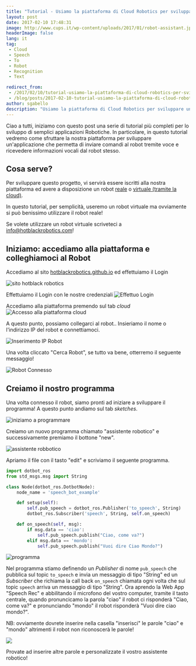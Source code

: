 ```yaml
---
title: "Tutorial - Usiamo la piattaforma di Cloud Robotics per sviluppare un semplice assistente personale Robotico"
layout: post
date: 2017-02-10 17:48:31
image: http://www.cups.it/wp-content/uploads/2017/01/robot-assistant.jpg
headerImage: false
lang: it
tag:
 - Cloud
 - Speech
 - To
 - Robot
 - Recognition
 - Text

redirect_from: 
 - /2017/02/10/tutorial-usiamo-la-piattaforma-di-cloud-robotics-per-sviluppare-un-semplice-assistente-personale-robotico/
 - /blog/posts/2017-02-10-tutorial-usiamo-la-piattaforma-di-cloud-robotics-per-sviluppare-un-semplice-assistente-personale-robotico
author: sgabello
description: "Usiamo la piattaforma di Cloud Robotics per sviluppare un semplice assistente personale Robotico"
---
```


Ciao a tutti, iniziamo con questo post una serie di tutorial più completi per lo sviluppo di semplici applicazioni Robotiche. In particolare, in questo tutorial vedremo come sfruttare la nostra piattaforma per sviluppare un'applicazione che permetta di inviare comandi al robot tremite voce e ricevedere informazioni vocali dal robot stesso.

## Cosa serve?

Per sviluppare questo progetto, vi servirà essere iscritti alla nostra piattaforma ed avere a disposizione un robot [reale](http://hotblackrobotics.github.io/blog/posts/2017-02-08-dotbot-tutorial-hardware) o [virtuale (tramite la cloud)](http://hotblackrobotics.github.io/blog/posts/2017-02-03-avete-problemi-hardware-ce-il-robot-in-cloud-accessibile-da-remoto-tramite-il-vostro-pc-o).

In questo tutorial, per semplicità, useremo un robot virtuale ma ovviamente si può benissimo utilizzare il robot reale!

Se volete utilizzare un robot virtuale scriveteci a info@hotblackrobotics.com!

## Iniziamo: accediamo alla piattaforma e colleghiamoci al Robot

Accediamo al sito [hotblackrobotics.github.io](http://hotblackrobotics.github.io) ed effettuiamo il Login

![sito hotblack robotics](http://res.cloudinary.com/www-hotblackrobotics-com/image/upload/v1486657695/Schermata_2017-02-09_alle_17.24.27_o2js8p.png)


Effettuiamo il Login con le nostre credenziali
![Effettuo Login](http://res.cloudinary.com/www-hotblackrobotics-com/image/upload/v1486657695/Schermata_2017-02-09_alle_17.24.36_ur1zvl.png)

Accediamo alla piattaforma premendo sul tab *cloud*
![Accesso alla piattaforma cloud](http://res.cloudinary.com/www-hotblackrobotics-com/image/upload/v1486657695/Schermata_2017-02-09_alle_17.24.49_crt92p.png)

A questo punto, possiamo collegarci al robot.. Insieriamo il nome o l'indirizzo IP del robot e connettiamoci.

![Inserimento IP Robot](http://res.cloudinary.com/www-hotblackrobotics-com/image/upload/v1486662736/Schermata_2017-02-09_alle_18.05.03_gorkzs.png)

Una volta cliccato "Cerca Robot", se tutto va bene, otterremo il seguente messaggio!

![Robot Connesso](http://res.cloudinary.com/www-hotblackrobotics-com/image/upload/v1486662843/Schermata_2017-02-09_alle_18.05.08_dwgqnj.png)

## Creiamo il nostro programma

Una volta connesso il robot, siamo pronti ad iniziare a sviluppare il programma! A questo punto andiamo sul tab *sketches*.

![iniziamo a programmare](http://res.cloudinary.com/www-hotblackrobotics-com/image/upload/v1486746986/Schermata_2017-02-10_alle_18.15.58_chnyyy.png)

Creiamo un nuovo programma chiamato "assistente robotico" e successivamente premiamo il bottone "new".

![assistente robbotico](http://res.cloudinary.com/www-hotblackrobotics-com/image/upload/v1486747155/Schermata_2017-02-10_alle_18.18.40_elmjy5.png)

Apriamo il file con il tasto "edit" e scriviamo il seguente programma.

```python
import dotbot_ros
from std_msgs.msg import String

class Node(dotbot_ros.DotbotNode):
    node_name = 'speech_bot_example'

    def setup(self):
        self.pub_speech = dotbot_ros.Publisher('to_speech', String)
        dotbot_ros.Subscriber('speech', String, self.on_speech)

    def on_speech(self, msg):
        if msg.data == 'ciao':
            self.pub_speech.publish("Ciao, come va?")
        elif msg.data == 'mondo':
            self.pub_speech.publish("Vuoi dire Ciao Mondo?")
```

![programma](http://res.cloudinary.com/www-hotblackrobotics-com/image/upload/v1486747850/Schermata_2017-02-10_alle_18.28.56_jh1gsi.png)

Nel programma stiamo definendo un *Publisher* di nome ```pub_speech``` che pubblica sul topic ```to_speech``` e invia un messaggio di tipo "String" ed un *Subscriber* che richiama la call back ```on_speech``` chiamata ogni volta che sul topic ```speech``` arriva un messaggio di tipo "String". Ora aprendo la Web App "Speech Rec" e abbilitando il microfono del vostro computer, tramite il tasto centrale, quando pronuncicamo la parola "ciao" il robot ci risponderà "Ciao, come va?" e pronunciando "mondo" il robot risponderà "Vuoi dire ciao mondo?".

NB: ovviamente dovrete inserire nella casella "inserisci" le parole "ciao" e "mondo" altrimenti il robot non riconoscerà le parole!

![](http://res.cloudinary.com/www-hotblackrobotics-com/image/upload/v1486748553/Schermata_2017-02-10_alle_18.41.50_ury16w.png)

Provate ad inserire altre parole e personalizzate il vostro assistente robotico!
